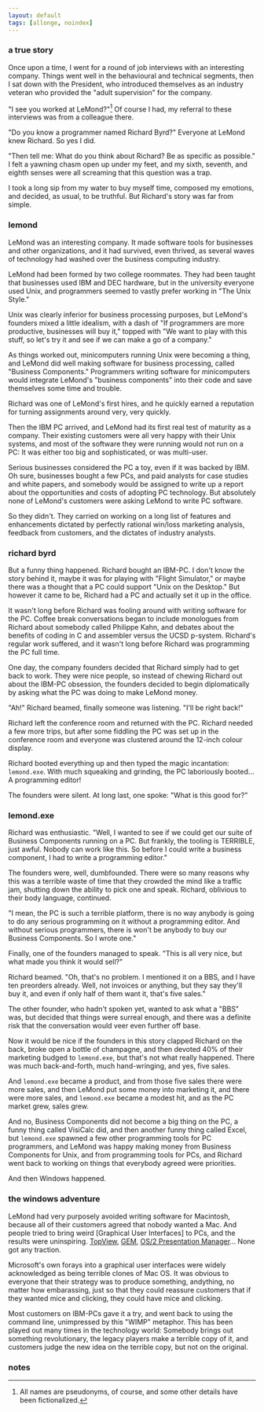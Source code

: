 ```yaml
---
layout: default
tags: [allonge, noindex]
---
```


### a true story

Once upon a time, I went for a round of job interviews with an interesting company. Things went well in the behavioural and technical segments, then I sat down with the President, who introduced themselves as an industry veteran who provided the "adult supervision" for the company.

"I see you worked at LeMond?"[^pseudonyms] Of course I had, my referral to these interviews was from a colleague there.

[^pseudonyms]: All names are pseudonyms, of course, and some other details have been fictionalized.

"Do you know a programmer named Richard Byrd?" Everyone at LeMond knew Richard. So yes I did.

"Then tell me: What do you think about Richard? Be as specific as possible." I felt a yawning chasm open up under my feet, and my sixth, seventh, and eighth senses were all screaming that this question was a trap.

I took a long sip from my water to buy myself time, composed my emotions, and decided, as usual, to be truthful. But Richard's story was far from simple.

### lemond

LeMond was an interesting company. It made software tools for businesses and other organizations, and it had survived, even thrived, as several waves of technology had washed over the business computing industry.

LeMond had been formed by two college roommates. They had been taught that businesses used IBM and DEC hardware, but in the university everyone used Unix, and programmers seemed to vastly prefer working in "The Unix Style."

Unix was clearly inferior for business processing purposes, but LeMond's founders mixed a little idealism, with a dash of "If programmers are more productive, businesses will buy it," topped with "We want to play with this stuff, so let's try it and see if we can make a go of a company."

As things worked out, minicomputers running Unix were becoming a thing, and LeMond did well making software for business processing, called "Business Components." Programmers writing software for minicomputers would integrate LeMond's "business components" into their code and save themselves some time and trouble.

Richard was one of LeMond's first hires, and he quickly earned a reputation for turning assignments around very, very quickly.

Then the IBM PC arrived, and LeMond had its first real test of maturity as a company. Their existing customers were all very happy with their Unix systems, and most of the software they were running would not run on a PC: It was either too big and sophisticated, or was multi-user.

Serious businesses considered the PC a toy, even if it was backed by IBM. Oh sure, businesses bought a few PCs, and paid analysts for case studies and white papers, and somebody would be assigned to write up a report about the opportunities and costs of adopting PC technology. But absolutely none of LeMond's customers were asking LeMond to write PC software.

So they didn't. They carried on working on a long list of features and enhancements dictated by perfectly rational win/loss marketing analysis, feedback from customers, and the dictates of industry analysts.

### richard byrd

But a funny thing happened. Richard bought an IBM-PC. I don't know the story behind it, maybe it was for playing with "Flight Simulator," or maybe there was a thought that a PC could support "Unix on the Desktop." But however it came to be, Richard had a PC and actually set it up in the office.

It wasn't long before Richard was fooling around with writing software for the PC. Coffee break conversations began to include monologues from Richard about somebody called Philippe Kahn, and debates about the benefits of coding in C and assembler versus the UCSD p-system. Richard's regular work suffered, and it wasn't long before Richard was programming the PC full time.

One day, the company founders decided that Richard simply had to get back to work. They were nice people, so instead of chewing Richard out about the IBM-PC obsession, the founders decided to begin diplomatically by asking what the PC was doing to make LeMond money.

"Ah!" Richard beamed, finally someone was listening. "I'll be right back!"

Richard left the conference room and returned with the PC. Richard needed a few more trips, but after some fiddling the PC was set up in the conference room and everyone was clustered around the 12-inch colour display.

Richard booted everything up and then typed the magic incantation: `lemond.exe`. With much squeaking and grinding, the PC laboriously booted... A programming editor!

The founders were silent. At long last, one spoke: "What is this good for?"

### lemond.exe

Richard was enthusiastic. "Well, I wanted to see if we could get our suite of Business Components running on a PC. But frankly, the tooling is TERRIBLE, just awful. Nobody can work like this. So before I could write a business component, I had to write a programming editor."

The founders were, well, dumbfounded. There were so many reasons why this was a terrible waste of time that they crowded the mind like a traffic jam, shutting down the ability to pick one and speak. Richard, oblivious to their body language, continued.

"I mean, the PC is such a terrible platform, there is no way anybody is going to do any serious programming on it without a programming editor. And without serious programmers, there is won't be anybody to buy our Business Components. So I wrote one."

Finally, one of the founders managed to speak. "This is all very nice, but what made you think it would sell?"

Richard beamed. "Oh, that's no problem. I mentioned it on a BBS, and I have ten preorders already. Well, not invoices or anything, but they say they'll buy it, and even if only half of them want it, that's five sales."

The other founder, who hadn't spoken yet, wanted to ask what a "BBS" was, but decided that things were surreal enough, and there was a definite risk that the conversation would veer even further off base.

Now it would be nice if the founders in this story clapped Richard on the back, broke open a bottle of champagne, and then devoted 40% of their marketing budged to `lemond.exe`, but that's not what really happened. There was much back-and-forth, much hand-wringing, and yes, five sales.

And `lemond.exe` became a product, and from those five sales there were more sales, and then LeMond put some money into marketing it, and there were more sales, and `lemond.exe` became a modest hit, and as the PC market grew, sales grew.

And no, Business Components did not become a big thing on the PC, a funny thing called VisiCalc did, and then another funny thing called Excel, but `lemond.exe` spawned a few other programming tools for PC programmers, and LeMond was happy making money from Business Components for Unix, and from programming tools for PCs, and Richard went back to working on things that everybody agreed were priorities.

And then Windows happened.

### the windows adventure

LeMond had very purposely avoided writing software for Macintosh, because all of their customers agreed that nobody wanted a Mac. And people tried to bring weird [Graphical User Interfaces] to PCs, and the results were uninspiring. [TopView], [GEM], [OS/2 Presentation Manager]... None got any traction.

[GUI]: https://en.wikipedia.org/wiki/History_of_the_graphical_user_interface
[TopView]: https://en.wikipedia.org/wiki/IBM_TopView
[GEM]: https://en.wikipedia.org/wiki/Graphical_Environment_Manager
[OS/2 Presentation Manager]: https://en.wikipedia.org/wiki/Presentation_Manager

Microsoft's own forays into a graphical user interfaces were widely acknowledged as being terrible clones of Mac OS. It was obvious to everyone that their strategy was to produce something, andything, no matter how embarassing, just so that they could reassure customers that if they wanted mice and clicking, they could have mice and clicking.

Most customers on IBM-PCs gave it a try, and went back to using the command line, unimpressed by this "WIMP" metaphor. This has been played out many times in the technology world: Somebody brings out something revolutionary, the legacy players make a terrible copy of it, and customers judge the new idea on the terrible copy, but not on the original.



### notes
